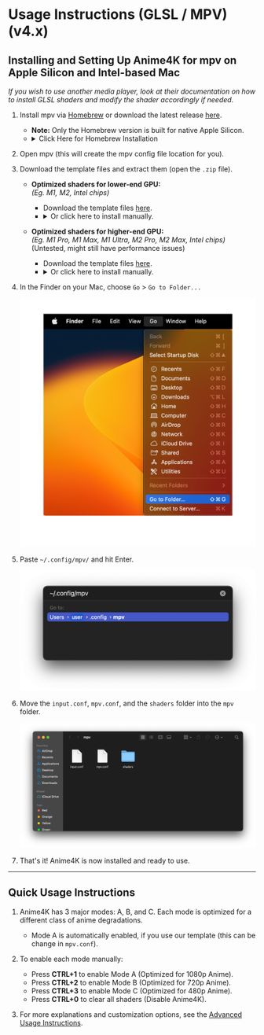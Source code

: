# Usage Instructions (GLSL / MPV) (v4.x)

## Installing and Setting Up Anime4K for mpv on Apple Silicon and Intel-based Mac

*If you wish to use another media player, look at their documentation on how to install GLSL shaders and modify the shader accordingly if needed.*

1. Install mpv via [Homebrew](https://formulae.brew.sh/formula/mpv) or download the latest release [here](https://laboratory.stolendata.net/~djinn/mpv_osx/mpv-latest.tar.gz).
    - **Note:** Only the Homebrew version is built for native Apple Silicon.
    - <details>
      <summary>Click Here for Homebrew Installation</summary>
      <ul>
        <li>If Homebrew is not installed, follow the instructions at <a href="https://brew.sh">https://brew.sh</a> to install it.</li>
        <li>Keep the terminal window open and follow the instructions under "Next steps" to add Homebrew to your PATH.</li>
        <li>Follow the instructions at <a href="https://formulae.brew.sh/formula/mpv">https://formulae.brew.sh/formula/mpv</a> to install mpv.</li>
      </ul>
      </details>

2. Open mpv (this will create the mpv config file location for you).

3. Download the template files and extract them (open the `.zip` file).

    - **Optimized shaders for lower-end GPU:**  
      *(Eg. M1, M2, Intel chips)*
        - Download the template files [here](https://github.com/Tama47/Anime4K/releases/download/v4.0.1/GLSL_Mac_Linux_Low-end.zip).
        - <details>
          <summary>Or click here to install manually.</summary>
          <ul>
            <li>Create and copy the code from <a href="Template/GLSL_Mac_Linux_Low-end/input.conf">input.conf</a> and <a href="Template/GLSL_Mac_Linux_Low-end/mpv.conf">mpv.conf</a>.</li>
            <li>Then download the shaders from <a href="https://github.com/bloc97/Anime4K/releases">releases</a> and put them in the <code>shaders</code> folder.</li>
         </ul>
         </details>

    - **Optimized shaders for higher-end GPU:**  
      *(Eg. M1 Pro, M1 Max, M1 Ultra, M2 Pro, M2 Max, Intel chips)*  
       (Untested, might still have performance issues)  
        - Download the template files [here](https://github.com/Tama47/Anime4K/releases/download/v4.0.1/GLSL_Mac_Linux_High-end.zip).
        - <details>
          <summary>Or click here to install manually.</summary>
          <ul>
            <li>Create and copy the code from <a href="Template/GLSL_Mac_Linux_High-end/input.conf">input.conf</a> and <a href="Template/GLSL_Mac_Linux_High-end/mpv.conf">mpv.conf</a>.</li>
            <li>Then download the shaders from <a href="https://github.com/bloc97/Anime4K/releases">releases</a> and put them in the <code>shaders</code> folder.</li>
         </ul>
         </details>

4. In the Finder on your Mac, choose `Go` > `Go to Folder...`
   
   <img width="500" src="Screenshots/Mac/Finder.png">

5. Paste `~/.config/mpv/` and hit Enter.
   
   <img width="500" src="Screenshots/Mac/mpv/location.png">

6. Move the `input.conf`, `mpv.conf`, and the `shaders` folder into the `mpv` folder.

   <img width="800" src="Screenshots/Mac/mpv/config.png">

7. That's it! Anime4K is now installed and ready to use.

____
## Quick Usage Instructions

1. Anime4K has 3 major modes: A, B, and C. Each mode is optimized for a different class of anime degradations.
    - Mode A is automatically enabled, if you use our template (this can be change in `mpv.conf`).

2. To enable each mode manually:
    - Press **CTRL+1** to enable Mode A (Optimized for 1080p Anime).
    - Press **CTRL+2** to enable Mode B (Optimized for 720p Anime).
    - Press **CTRL+3** to enable Mode C (Optimized for 480p Anime).
    - Press **CTRL+0** to clear all shaders (Disable Anime4K).
    
3. For more explanations and customization options, see the [Advanced Usage Instructions](GLSL_Instructions_Advanced.md#advanced-usage-instructions-glsl--mpv-v4x).
